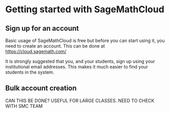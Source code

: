# Getting started with SageMathCloud

## Sign up for an account

Basic usage of SageMathCloud is free but before you can start using it, you need to create an account. This can be done at https://cloud.sagemath.com/

It is strongly suggested that you, and your students, sign up using your institutional email addresses.
This makes it much easier to find your students in the system.


## Bulk account creation

CAN THIS BE DONE? USEFUL FOR LARGE CLASSES. NEED TO CHECK WITH SMC TEAM


